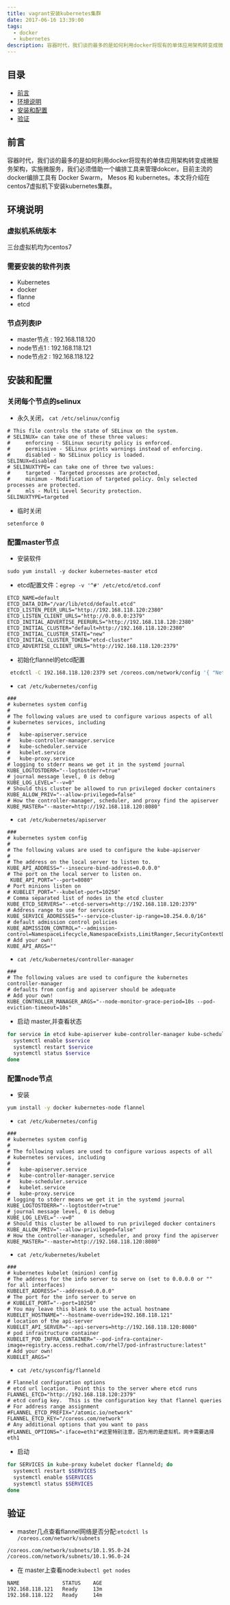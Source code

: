 ```yaml
---
title: vagrant安装kubernetes集群
date: 2017-06-16 13:39:00
tags:
  - docker
  - kubernetes
description: 容器时代，我们谈的最多的是如何利用docker将现有的单体应用架构转变成微服务架构，实施微服务，我们必须借助一个编排工具来管理dokcer。目前主流的docker编排工具有 Docker Swarm， Mesos 和 kubernetes。本文将介绍在centos7虚拟机下安装kubernetes集群。
---
```


## 目录
- [前言](#前言)
- [环境说明](#环境说明)
- [安装和配置](#安装和配置)
- [验证](#验证)

## 前言
容器时代，我们谈的最多的是如何利用docker将现有的单体应用架构转变成微服务架构，实施微服务，我们必须借助一个编排工具来管理dokcer。目前主流的docker编排工具有 Docker Swarm， Mesos 和 kubernetes。本文将介绍在centos7虚拟机下安装kubernetes集群。


## 环境说明

###  虚拟机系统版本

三台虚拟机均为centos7

### 需要安装的软件列表

-   Kubernetes
-  docker
-  flanne
-  etcd

###  节点列表IP

-  master节点 : 192.168.118.120
-  node节点1  : 192.168.118.121
-  node节点2  : 192.168.118.122

## 安装和配置

###  关闭每个节点的selinux

-  永久关闭， `cat /etc/selinux/config`
```
# This file controls the state of SELinux on the system.
# SELINUX= can take one of these three values:
#     enforcing - SELinux security policy is enforced.
#     permissive - SELinux prints warnings instead of enforcing.
#     disabled - No SELinux policy is loaded.
SELINUX=disabled
# SELINUXTYPE= can take one of three two values:
#     targeted - Targeted processes are protected,
#     minimum - Modification of targeted policy. Only selected processes are protected.
#     mls - Multi Level Security protection.
SELINUXTYPE=targeted
```
- 临时关闭
```
setenforce 0
```

###  配置master节点

- 安装软件  
```
sudo yum install -y docker kubernetes-master etcd
```
- etcd配置文件：`egrep -v '^#' /etc/etcd/etcd.conf`
```
ETCD_NAME=default
ETCD_DATA_DIR="/var/lib/etcd/default.etcd"
ETCD_LISTEN_PEER_URLS="http://192.168.118.120:2380"
ETCD_LISTEN_CLIENT_URLS="http://0.0.0.0:2379"
ETCD_INITIAL_ADVERTISE_PEERURLS="http://192.168.118.120:2380"
ETCD_INITIAL_CLUSTER="default=http://192.168.118.120:2380"
ETCD_INITIAL_CLUSTER_STATE="new"
ETCD_INITIAL_CLUSTER_TOKEN="etcd-cluster"
ETCD_ADVERTISE_CLIENT_URLS="http://192.168.118.120:2379"
```
- 初始化flannel的etcd配置
```bash
 etcdctl -C 192.168.118.120:2379 set /coreos.com/network/config '{ "Network": "10.1.0.0/16" }'
```
- `cat /etc/kubernetes/config`
```
###
# kubernetes system config
#
# The following values are used to configure various aspects of all
# kubernetes services, including
#
#   kube-apiserver.service
#   kube-controller-manager.service
#   kube-scheduler.service
#   kubelet.service
#   kube-proxy.service
# logging to stderr means we get it in the systemd journal
KUBE_LOGTOSTDERR="--logtostderr=true"
# journal message level, 0 is debug
KUBE_LOG_LEVEL="--v=0"
# Should this cluster be allowed to run privileged docker containers
KUBE_ALLOW_PRIV="--allow-privileged=false"
# How the controller-manager, scheduler, and proxy find the apiserver
KUBE_MASTER="--master=http://192.168.118.120:8080"
```
- `cat /etc/kubernetes/apiserver`
```
###
# kubernetes system config
#
# The following values are used to configure the kube-apiserver
#
# The address on the local server to listen to.
KUBE_API_ADDRESS="--insecure-bind-address=0.0.0.0"
# The port on the local server to listen on.
 KUBE_API_PORT="--port=8080"
# Port minions listen on
# KUBELET_PORT="--kubelet-port=10250"
# Comma separated list of nodes in the etcd cluster
KUBE_ETCD_SERVERS="--etcd-servers=http://192.168.118.120:2379"
# Address range to use for services
KUBE_SERVICE_ADDRESSES="--service-cluster-ip-range=10.254.0.0/16"
# default admission control policies
KUBE_ADMISSION_CONTROL="--admission-control=NamespaceLifecycle,NamespaceExists,LimitRanger,SecurityContextDeny,ServiceAccount,ResourceQuota"
# Add your own!
KUBE_API_ARGS=""
```
- `cat /etc/kubernetes/controller-manager`
```
###
# The following values are used to configure the kubernetes controller-manager
# defaults from config and apiserver should be adequate
# Add your own!
KUBE_CONTROLLER_MANAGER_ARGS="--node-monitor-grace-period=10s --pod-eviction-timeout=10s"
```
- 启动 master,并查看状态
```bash
for service in etcd kube-apiserver kube-controller-manager kube-scheduler; do
  systemctl enable $service
  systemctl restart $service
  systemctl status $service
done
```

### 配置node节点

- 安装
```bash
yum install -y docker kubernetes-node flannel
```
- `cat /etc/kubernetes/config`
```
###
# kubernetes system config
#
# The following values are used to configure various aspects of all
# kubernetes services, including
#
#   kube-apiserver.service
#   kube-controller-manager.service
#   kube-scheduler.service
#   kubelet.service
#   kube-proxy.service
# logging to stderr means we get it in the systemd journal
KUBE_LOGTOSTDERR="--logtostderr=true"
# journal message level, 0 is debug
KUBE_LOG_LEVEL="--v=0"
# Should this cluster be allowed to run privileged docker containers
KUBE_ALLOW_PRIV="--allow-privileged=false"
# How the controller-manager, scheduler, and proxy find the apiserver
KUBE_MASTER="--master=http://192.168.118.120:8080"
```
- `cat /etc/kubernetes/kubelet`
```
###
# kubernetes kubelet (minion) config
# The address for the info server to serve on (set to 0.0.0.0 or "" for all interfaces)
KUBELET_ADDRESS="--address=0.0.0.0"
# The port for the info server to serve on
# KUBELET_PORT="--port=10250"
# You may leave this blank to use the actual hostname
KUBELET_HOSTNAME="--hostname-override=192.168.118.121"
# location of the api-server
KUBELET_API_SERVER="--api-servers=http://192.168.118.120:8080"
# pod infrastructure container
KUBELET_POD_INFRA_CONTAINER="--pod-infra-container-image=registry.access.redhat.com/rhel7/pod-infrastructure:latest"
# Add your own!
KUBELET_ARGS="
```
- `cat /etc/sysconfig/flanneld`
```
# Flanneld configuration options
# etcd url location.  Point this to the server where etcd runs
FLANNEL_ETCD="http://192.168.118.120:2379"
# etcd config key.  This is the configuration key that flannel queries
# For address range assignment
#FLANNEL_ETCD_PREFIX="/atomic.io/network"
FLANNEL_ETCD_KEY="/coreos.com/network"
# Any additional options that you want to pass
#FLANNEL_OPTIONS="-iface=eth1"#这里特别注意，因为用的是虚拟机，网卡需要选择eth1
```
- 启动
```bash
for SERVICES in kube-proxy kubelet docker flanneld; do
  systemctl restart $SERVICES
  systemctl enable $SERVICES
  systemctl status $SERVICES
done
```

## 验证

- master几点查看flannel网络是否分配:`etcdctl ls /coreos.com/network/subnets`
```
/coreos.com/network/subnets/10.1.95.0-24
/coreos.com/network/subnets/10.1.96.0-24
```
- 在 master上查看node:`kubectl get nodes`
```
NAME              STATUS    AGE
192.168.118.121   Ready     13m
192.168.118.122   Ready     14m
```
